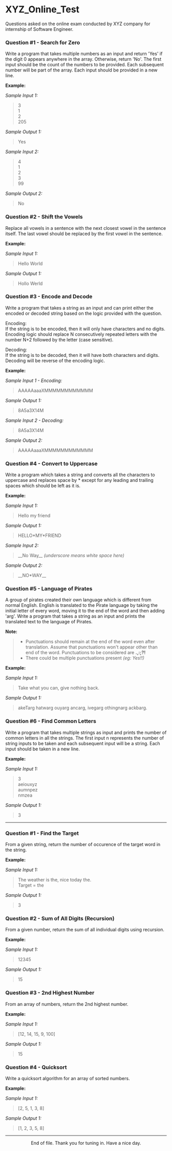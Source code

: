 # XYZ_Online_Test
Questions asked on the online exam conducted by XYZ company for internship of Software Engineer.

### Question #1 - Search for Zero
Write a program that takes multiple numbers as an input and return 'Yes' if the digit 0 appears anywhere in the array. Otherwise, return 'No'. The first input should be the count of the numbers to be provided. Each subsequent number will be part of the array. Each input should be provided in a new line.

**Example:**

*Sample Input 1:*  
> 3  
> 1  
> 2  
> 205

*Sample Output 1:*  
> Yes

*Sample Input 2:*  
> 4  
> 1  
> 2  
> 3  
> 99

*Sample Output 2:*  
> No

### Question #2 - Shift the Vowels
Replace all vowels in a sentence with the next closest vowel in the sentence itself. The last vowel should be replaced by the first vowel in the sentence.

**Example:**

*Sample Input 1:*  
> Hello World

*Sample Output 1:*  
> Hollo Werld

### Question #3 - Encode and Decode
Write a program that takes a string as an input and can print either the encoded or decoded string based on the logic provided with the question.

Encoding:  
If the string is to be encoded, then it will only have characters and no digits. Encoding logic should replace N consecutively repeated letters with the number N+2 followed by the letter (case sensitive).

Decoding:  
If the string is to be decoded, then it will have both characters and digits. Decoding will be reverse of the encoding logic.

**Example:**

*Sample Input 1 - Encoding:*  
> AAAAAaaaXMMMMMMMMMMMM

*Sample Output 1:*  
> 8A5a3X14M

*Sample Input 2 - Decoding:*  
> 8A5a3X14M

*Sample Output 2:*  
> AAAAAaaaXMMMMMMMMMMMM  

### Question #4 - Convert to Uppercase  
Write a program which takes a string and converts all the characters to uppercase and replaces space by * except for any leading and trailing spaces which should be left as it is.  

**Example:**  

*Sample Input 1:*  
> Hello my friend  

*Sample Output 1:*  
> HELLO\*MY\*FRIEND  

*Sample Input 2:*
> \_\_No Way\_\_ *(underscore means white space here)*  

*Sample Output 2:*  
> \_\_NO\*WAY\_\_    

### Question #5 - Language of Pirates
A group of pirates created their own language which is different from normal English. English is translated to the Pirate language by taking the initial letter of every word, moving it to the end of the word and then adding 'arg'. Write a program that takes a string as an input and prints the translated text to the language of Pirates.  

**Note:**  
> - Punctuations should remain at the end of the word even after translation. Assume that punctuations won't appear other than end of the word. Punctuations to be considered are **.,:;?!**  
> - There could be multiple punctuations present *(eg: Yes!!)*  

**Example:**  

*Sample Input 1:*  
> Take what you can, give nothing back. 

*Sample Output 1:*  
> akeTarg hatwarg ouyarg ancarg, ivegarg othingnarg ackbarg.  

### Question #6 - Find Common Letters  
Write a program that takes multiple strings as input and prints the number of common letters in all the strings. The first input n represents the number of string inputs to be taken and each subsequent input will be a string. Each input should be taken in a new line.  

**Example:**  

*Sample Input 1:*  
> 3  
> aeiouxyz  
> aumnpez  
> nmzea  

*Sample Output 1:*  
> 3  

---
### Question #1 - Find the Target  
From a given string, return the number of occurence of the target word in the string.  

**Example:**  

*Sample Input 1:*  
> The weather is the, nice today the.  
> Target = the  

*Sample Output 1:*  
> 3  

### Question #2 - Sum of All Digits (Recursion)  
From a given number, return the sum of all individual digits using recursion.  

**Example:**  

*Sample Input 1:*  
> 12345  

*Sample Output 1:*  
> 15  

### Question #3 - 2nd Highest Number
From an array of numbers, return the 2nd highest number.  

**Example:**  

*Sample Input 1:*  
> [12, 14, 15, 9, 100]  

*Sample Output 1:*  
> 15  

### Question #4 - Quicksort  
Write a quicksort algorithm for an array of sorted numbers.  

**Example:**  

*Sample Input 1:*  
> [2, 5, 1, 3, 8]  

*Sample Output 1:*  
> [1, 2, 3, 5, 8]  

---
<p align="center">End of file. Thank you for tuning in. Have a nice day.</p>
